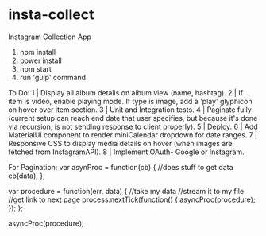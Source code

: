 # insta-collect
Instagram Collection App

1. npm install
2. bower install
3. npm start
4. run 'gulp' command


To Do:
1 |  Display all album details on album view (name, hashtag).
2 | If item is video, enable playing mode. If type is image, add a 'play' glyphicon on hover over item section.
3 | Unit and Integration tests.
4 | Paginate fully (current setup can reach end date that user specifies, but because it's done via recursion, is not sending response to client properly).
5 | Deploy.
6 | Add MaterialUI component to render miniCalendar dropdown for date ranges.
7 | Responsive CSS to display media details on hover (when images are fetched from InstagramAPI).
8 | Implement OAuth- Google or Instagram.

For Pagination:
var asynProc = function(cb) {
  //does stuff to get data
  cb(data);
};

var procedure = function(err, data) {
  //take my data
  //stream it to my file
  //get link to next page
  process.nextTick(function() {
    asyncProc(procedure);
  });
};

asyncProc(procedure);

